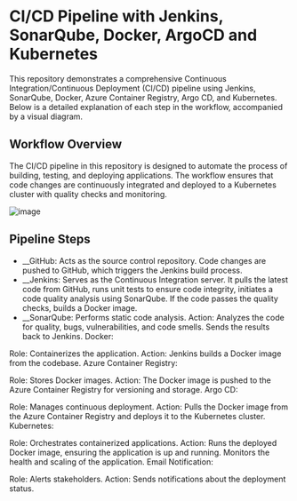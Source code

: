 # CI/CD Pipeline with Jenkins, SonarQube, Docker, ArgoCD and Kubernetes

This repository demonstrates a comprehensive Continuous Integration/Continuous Deployment (CI/CD) pipeline using Jenkins, SonarQube, Docker, Azure Container Registry, Argo CD, and Kubernetes. Below is a detailed explanation of each step in the workflow, accompanied by a visual diagram.

## Workflow Overview
The CI/CD pipeline in this repository is designed to automate the process of building, testing, and deploying applications. The workflow ensures that code changes are continuously integrated and deployed to a Kubernetes cluster with quality checks and monitoring.

![image](https://github.com/EzeChinedumUchenna/http-echo-project/assets/102483586/1ff6edc1-baff-47e3-8d35-b47cd484f701)

## Pipeline Steps
* __GitHub: Acts as the source control repository. Code changes are pushed to GitHub, which triggers the Jenkins build process.
* __Jenkins: Serves as the Continuous Integration server. It pulls the latest code from GitHub, runs unit tests to ensure code integrity, initiates a code quality analysis using SonarQube. If the code passes the quality checks, builds a Docker image.
* __SonarQube: Performs static code analysis.
Action: Analyzes the code for quality, bugs, vulnerabilities, and code smells. Sends the results back to Jenkins.
Docker:

Role: Containerizes the application.
Action: Jenkins builds a Docker image from the codebase.
Azure Container Registry:

Role: Stores Docker images.
Action: The Docker image is pushed to the Azure Container Registry for versioning and storage.
Argo CD:

Role: Manages continuous deployment.
Action: Pulls the Docker image from the Azure Container Registry and deploys it to the Kubernetes cluster.
Kubernetes:

Role: Orchestrates containerized applications.
Action: Runs the deployed Docker image, ensuring the application is up and running. Monitors the health and scaling of the application.
Email Notification:

Role: Alerts stakeholders.
Action: Sends notifications about the deployment status.




